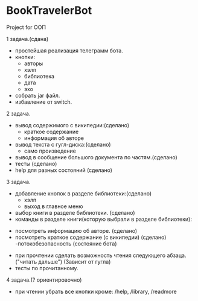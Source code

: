 # BookTravelerBot
Project for OOП

1 задача.(сдана)
- простейшая реализация телеграмм бота.
- кнопки:
  * авторы
  * хэлп
  * библиотека
  * дата
  * эхо
- собрать jar файл.
- избавление от switch.

2 задача.
- вывод содержимого с википедии:(сделано)
  * краткое содержание
  * информация об авторе
- вывод текста с гугл-диска:(сделано)
  * само произведение
- вывод в сообщение большого документа по частям.(сделано)
- тесты (сделано)
- help для разных состояний (сделано)

3 задача.
- добавление кнопок в разделе библиотеки:(сделано)
  * хэлп
  * выход в главное меню
- выбор книги в разделе библиотеки. (сделано)
- команды в разделе книги(которую выбрали в разделе библиотеки):
 * посмотреть информацию об авторе. (сделано)
 * посмотреть краткое содержание (с википедии) (сделано)
-потокобезопасность (состояние бота) 
- при прочтении сделать возможность чтения следующего абзаца.("читать дальше") (Зависит от гугла)
- тесты по прочитанному.

4 задача.(? ориентировочно)
- при чтении убрать все кнопки кроме: /help, /library, /readmore
